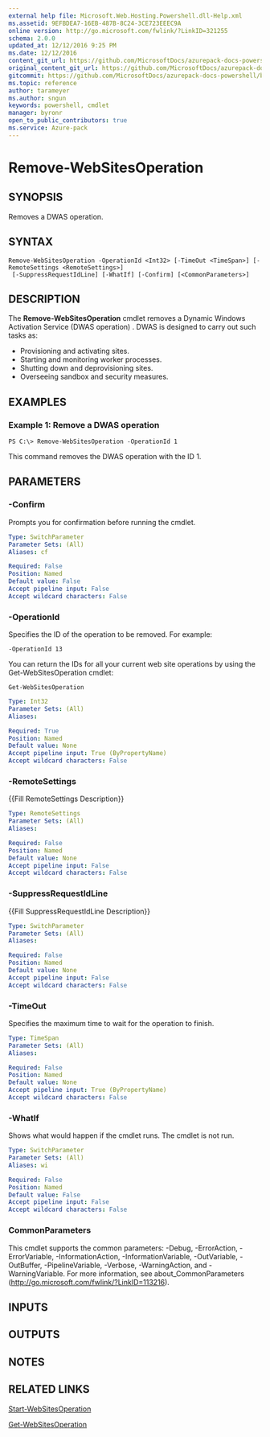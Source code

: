 ```yaml
---
external help file: Microsoft.Web.Hosting.Powershell.dll-Help.xml
ms.assetid: 9EFBDEA7-16EB-487B-8C24-3CE723EEEC9A
online version: http://go.microsoft.com/fwlink/?LinkID=321255
schema: 2.0.0
updated_at: 12/12/2016 9:25 PM
ms.date: 12/12/2016
content_git_url: https://github.com/MicrosoftDocs/azurepack-docs-powershell/blob/live/AzurePack-cmdlets/Websites/v1.0/Remove-WebSitesOperation.md
original_content_git_url: https://github.com/MicrosoftDocs/azurepack-docs-powershell/blob/live/AzurePack-cmdlets/Websites/v1.0/Remove-WebSitesOperation.md
gitcommit: https://github.com/MicrosoftDocs/azurepack-docs-powershell/blob/b83cde31c8e8df3140400b62cc6698cfc8f37a47/AzurePack-cmdlets/Websites/v1.0/Remove-WebSitesOperation.md
ms.topic: reference
author: tarameyer
ms.author: sngun
keywords: powershell, cmdlet
manager: byronr
open_to_public_contributors: true
ms.service: Azure-pack
---
```


# Remove-WebSitesOperation

## SYNOPSIS
Removes a DWAS operation.

## SYNTAX

```
Remove-WebSitesOperation -OperationId <Int32> [-TimeOut <TimeSpan>] [-RemoteSettings <RemoteSettings>]
 [-SuppressRequestIdLine] [-WhatIf] [-Confirm] [<CommonParameters>]
```

## DESCRIPTION
The **Remove-WebSitesOperation** cmdlet removes a Dynamic Windows Activation Service (DWAS operation) .
DWAS is designed to carry out such tasks as:

- Provisioning and activating sites. 
- Starting and monitoring worker processes. 
- Shutting down and deprovisioning sites. 
- Overseeing sandbox and security measures.

## EXAMPLES

### Example 1: Remove a DWAS operation
```
PS C:\> Remove-WebSitesOperation -OperationId 1
```

This command removes the DWAS operation with the ID 1.

## PARAMETERS

### -Confirm
Prompts you for confirmation before running the cmdlet.

```yaml
Type: SwitchParameter
Parameter Sets: (All)
Aliases: cf

Required: False
Position: Named
Default value: False
Accept pipeline input: False
Accept wildcard characters: False
```

### -OperationId
Specifies the ID of the operation to be removed.
For example:

`-OperationId 13`

You can return the IDs for all your current web site operations by using the Get-WebSitesOperation cmdlet:

`Get-WebSitesOperation`

```yaml
Type: Int32
Parameter Sets: (All)
Aliases: 

Required: True
Position: Named
Default value: None
Accept pipeline input: True (ByPropertyName)
Accept wildcard characters: False
```

### -RemoteSettings
{{Fill RemoteSettings Description}}

```yaml
Type: RemoteSettings
Parameter Sets: (All)
Aliases: 

Required: False
Position: Named
Default value: None
Accept pipeline input: False
Accept wildcard characters: False
```

### -SuppressRequestIdLine
{{Fill SuppressRequestIdLine Description}}

```yaml
Type: SwitchParameter
Parameter Sets: (All)
Aliases: 

Required: False
Position: Named
Default value: None
Accept pipeline input: False
Accept wildcard characters: False
```

### -TimeOut
Specifies the maximum time to wait for the operation to finish.

```yaml
Type: TimeSpan
Parameter Sets: (All)
Aliases: 

Required: False
Position: Named
Default value: None
Accept pipeline input: True (ByPropertyName)
Accept wildcard characters: False
```

### -WhatIf
Shows what would happen if the cmdlet runs.
The cmdlet is not run.

```yaml
Type: SwitchParameter
Parameter Sets: (All)
Aliases: wi

Required: False
Position: Named
Default value: False
Accept pipeline input: False
Accept wildcard characters: False
```

### CommonParameters
This cmdlet supports the common parameters: -Debug, -ErrorAction, -ErrorVariable, -InformationAction, -InformationVariable, -OutVariable, -OutBuffer, -PipelineVariable, -Verbose, -WarningAction, and -WarningVariable. For more information, see about_CommonParameters (http://go.microsoft.com/fwlink/?LinkID=113216).

## INPUTS

## OUTPUTS

## NOTES

## RELATED LINKS

[Start-WebSitesOperation](xref:Websites/v1.0/Start-WebSitesOperation.md)

[Get-WebSitesOperation](xref:Websites/v1.0/Get-WebSitesOperation.md)


